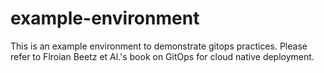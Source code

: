 # example-environment
This is an example environment to demonstrate gitops practices. Please refer to Flroian Beetz et Al.'s book on GitOps for cloud native deployment.
